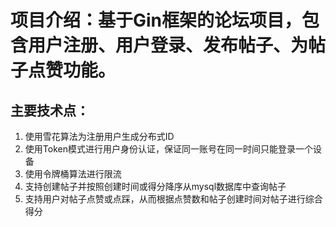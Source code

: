 # 项目介绍：基于Gin框架的论坛项目，包含用户注册、用户登录、发布帖子、为帖子点赞功能。
## 主要技术点：
1.	使用雪花算法为注册用户生成分布式ID
2.	使用Token模式进行用户身份认证，保证同一账号在同一时间只能登录一个设备
3.	使用令牌桶算法进行限流
4.	支持创建帖子并按照创建时间或得分降序从mysql数据库中查询帖子
5.	支持用户对帖子点赞或点踩，从而根据点赞数和帖子创建时间对帖子进行综合得分
